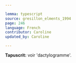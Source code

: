 ```yaml
---

lemma: typescript
source: gresillon_elments_1994
page: 246
language: French
contributor: Caroline
updated_by: Caroline

---
```


**Tapuscrit:** voir 'dactylogramme'.
